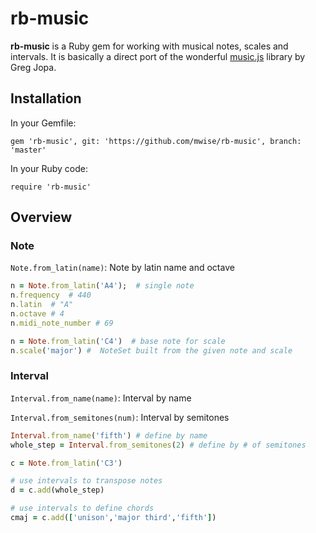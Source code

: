 # rb-music

**rb-music** is a Ruby gem for working with musical notes, scales and intervals. It is basically a direct port of the wonderful [music.js](https://github.com/gregjopa/music.js) library by Greg Jopa.

## Installation

In your Gemfile:

```
gem 'rb-music', git: 'https://github.com/mwise/rb-music', branch: 'master'
```

In your Ruby code:

```
require 'rb-music'
```

## Overview

### Note

`Note.from_latin(name)`: Note by latin name and octave

```ruby
n = Note.from_latin('A4');  # single note
n.frequency  # 440
n.latin  # "A"
n.octave # 4
n.midi_note_number # 69

n = Note.from_latin('C4')  # base note for scale
n.scale('major') #  NoteSet built from the given note and scale
```

### Interval

`Interval.from_name(name)`: Interval by name

`Interval.from_semitones(num)`: Interval by semitones

```ruby
Interval.from_name('fifth') # define by name
whole_step = Interval.from_semitones(2) # define by # of semitones

c = Note.from_latin('C3')

# use intervals to transpose notes
d = c.add(whole_step)

# use intervals to define chords
cmaj = c.add(['unison','major third','fifth'])
```
